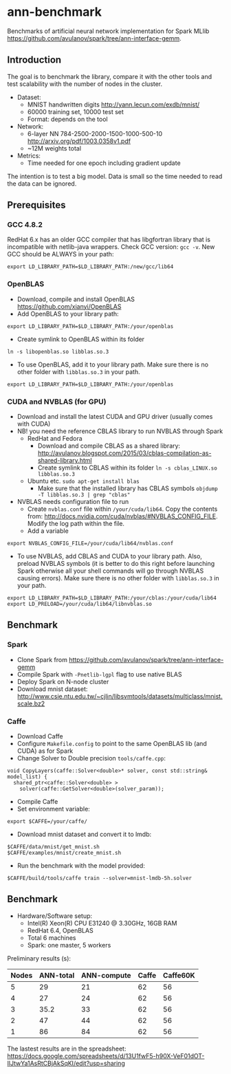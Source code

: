# ann-benchmark
Benchmarks of artificial neural network implementation for Spark MLlib https://github.com/avulanov/spark/tree/ann-interface-gemm. 

## Introduction
The goal is to benchmark the library, compare it with the other tools and test scalability with the number of nodes in the cluster.
  - Dataset: 
    - MNIST handwritten digits http://yann.lecun.com/exdb/mnist/
    - 60000 training set, 10000 test set 
    - Format: depends on the tool
  - Network: 
    - 6-layer NN 784-2500-2000-1500-1000-500-10 http://arxiv.org/pdf/1003.0358v1.pdf
    - ~12M weights total
  - Metrics:
    - Time needed for one epoch including gradient update 

The intention is to test a big model. Data is small so the time needed to read the data can be ignored. 

## Prerequisites
### GCC 4.8.2
RedHat 6.x has an older GCC compiler that has libgfortran library that is incompatible with netlib-java wrappers. Check GCC version: `gcc -v`. New GCC should be ALWAYS in your path:
```
export LD_LIBRARY_PATH=$LD_LIBRARY_PATH:/new/gcc/lib64
```

### OpenBLAS
  - Download, compile and install OpenBLAS https://github.com/xianyi/OpenBLAS
  - Add OpenBLAS to your library path:
```
export LD_LIBRARY_PATH=$LD_LIBRARY_PATH:/your/openblas
```
  - Create symlink to OpenBLAS within its folder
```
ln -s libopenblas.so libblas.so.3
```
  - To use OpenBLAS, add it to your library path. Make sure there is no other folder with `libblas.so.3` in your path.
```
export LD_LIBRARY_PATH=$LD_LIBRARY_PATH:/your/openblas
```
### CUDA and NVBLAS (for GPU)
  - Download and install the latest CUDA and GPU driver (usually comes with CUDA)
  - NB! you need the reference CBLAS library to run NVBLAS through Spark
    - RedHat and Fedora
      - Download and compile CBLAS as a shared library: http://avulanov.blogspot.com/2015/03/cblas-compilation-as-shared-library.html
      - Create symlink to CBLAS within its folder
`ln -s cblas_LINUX.so libblas.so.3`
    - Ubuntu etc. `sudo apt-get install blas`
      - Make sure that the installed library has CBLAS symbols `objdump -T libblas.so.3 | grep "cblas"`
  - NVBLAS needs configuration file to run
    - Create `nvblas.conf` file within `/your/cuda/lib64`. Copy the contents from: http://docs.nvidia.com/cuda/nvblas/#NVBLAS_CONFIG_FILE. Modify the log path within the file.
    - Add a variable
```
export NVBLAS_CONFIG_FILE=/your/cuda/lib64/nvblas.conf
```
  - To use NVBLAS, add CBLAS and CUDA to your library path. Also, preload NVBLAS symbols (it is better to do this right before launching Spark otherwise all your shell commands will go through NVBLAS causing errors). Make sure there is no other folder with `libblas.so.3` in your path.
```
export LD_LIBRARY_PATH=$LD_LIBRARY_PATH:/your/cblas:/your/cuda/lib64
export LD_PRELOAD=/your/cuda/lib64/libnvblas.so
```
## Benchmark
### Spark
  - Clone Spark from https://github.com/avulanov/spark/tree/ann-interface-gemm
  - Compile Spark with `-Pnetlib-lgpl` flag to use native BLAS
  - Deploy Spark on N-node cluster
  - Download mnist dataset: http://www.csie.ntu.edu.tw/~cjlin/libsvmtools/datasets/multiclass/mnist.scale.bz2 

### Caffe
  - Download Caffe
  - Configure `Makefile.config` to point to the same OpenBLAS lib (and CUDA) as for Spark
  - Change Solver to Double precision `tools/caffe.cpp`:
```
void CopyLayers(caffe::Solver<double>* solver, const std::string& model_list) {
  shared_ptr<caffe::Solver<double> >
    solver(caffe::GetSolver<double>(solver_param));
```
  - Compile Caffe
  - Set environment variable:
```    
export $CAFFE=/your/caffe/
```
  - Download mnist dataset and convert it to lmdb: 
```
$CAFFE/data/mnist/get_mnist.sh
$CAFFE/examples/mnist/create_mnist.sh
```
  - Run the benchmark with the model provided:
```
$CAFFE/build/tools/caffe train --solver=mnist-lmdb-5h.solver
```
## Benchmark
  - Hardware/Software setup:
    - Intel(R) Xeon(R) CPU E31240 @ 3.30GHz, 16GB RAM 
    - RedHat 6.4, OpenBLAS
    - Total 6 machines
    - Spark: one master, 5 workers

Preliminary results (s):

Nodes	| ANN-total	| ANN-compute	| Caffe	| Caffe60K |
------|-----------|-------------|-------|----------|
5 |	29 |	21 |	62 | 56 |
4	| 27 |	24	| 62	| 56 |
3 |	35.2 |	33 |	62 |	56 |
2	| 47 |	44	| 62	| 56 |
1	| 86	| 84	| 62	| 56 |

The lastest results are in the spreadsheet: https://docs.google.com/spreadsheets/d/13U1fwF5-h90X-VeF01dOT-IlJtwYa1AsRtCBjAkSqKI/edit?usp=sharing

